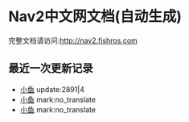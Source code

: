 # Nav2中文网文档(自动生成)

完整文档请访问:http://nav2.fishros.com

## 最近一次更新记录
- [小鱼](https://github.com/fishros) update:2891|4
- [小鱼](https://github.com/fishros) mark:no_translate
- [小鱼](https://github.com/fishros) mark:no_translate
